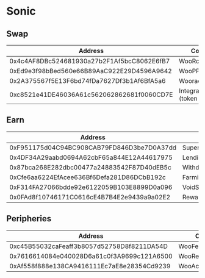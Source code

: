 # Sonic

## Swap

<table><thead><tr><th width="463">Address</th><th>Contract</th></tr></thead><tbody><tr><td>0x4c4AF8DBc524681930a27b2F1Af5bcC8062E6fB7</td><td>WooRouterV2</td></tr><tr><td>0xEd9e3f98bBed560e66B89AaC922E29D4596A9642</td><td>WooPPV2</td></tr><tr><td>0x2A375567f5E13F6bd74fDa7627Df3b1Af6BfA5a6</td><td>WooracleV2.1</td></tr><tr><td>0xc8521e41DE46036A61c562062862681f0060CD7E</td><td>IntegrationHelper (token info)</td></tr></tbody></table>

## Earn

<table><thead><tr><th width="463">Address</th><th>Contract</th></tr></thead><tbody><tr><td>0xF951175d04C94BC908CAB79FD846D3be7D0A37dd</td><td>SuperChargerVault_S</td></tr><tr><td>0x4DF34A29aabd0694A62cbF65a844E12A44617975</td><td>LendingManager_S</td></tr><tr><td>0x87bca268E282dbc00477a24883542F87D40dEB5c</td><td>WithdrawManager_S</td></tr><tr><td>0xCfe6aa6224EfAcee636Bf6Defa281D86DCbB192c</td><td>FarmingVault_S</td></tr><tr><td>0xF314FA27066bdde92e6122059B103E8899D0a096</td><td>VoidStrategy_S</td></tr><tr><td>0x0FAd8f10746171C0616cE4B7B4E2e9439a9a02E2</td><td>RewardMasterchef</td></tr></tbody></table>

## Peripheries

<table><thead><tr><th width="472">Address</th><th>Contract</th></tr></thead><tbody><tr><td>0xc45B55032caFeaff3b8057d52758D8f8211DA54D</td><td>WooFeeManager</td></tr><tr><td>0x7616614084e040028D6a61c0f3A9699c121A6500</td><td>WooRebateManager</td></tr><tr><td>0xAf558f888e138CA9416111Ec7aE8e28354Cd9239</td><td>WooAccessManager</td></tr></tbody></table>
